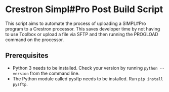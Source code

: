 # Crestron Simpl#Pro Post Build Script

This script aims to automate the process of uploading a SIMPL#Pro program to a Crestron processor. This saves developer time by not having to use Toolbox or upload a file via SFTP and then running the PROGLOAD command on the processor.

## Prerequisites

- Python 3 needs to be installed. Check your version by running `python -- version` from the command line.
- The Python module called pysftp needs to be installed. Run `pip install pysftp`.

